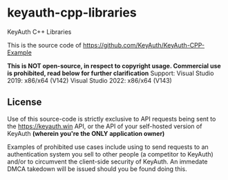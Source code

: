 # keyauth-cpp-libraries 
KeyAuth C++ Libraries 

This is the source code of https://github.com/KeyAuth/KeyAuth-CPP-Example

**This is NOT open-source, in respect to copyright usage. Commercial use is prohibited, read below for further clarification**
Support:
Visual Studio 2019:
x86/x64 (V142)
Visual Studio 2022:
x86/x64 (V143)
## License

Use of this source-code is strictly exclusive to API requests being sent to the https://keyauth.win API, or the API of your self-hosted version of KeyAuth **(wherein you're the ONLY application owner)**

Examples of prohibited use cases include using to send requests to an authentication system you sell to other people (a competitor to KeyAuth) and/or to circumvent the client-side security of KeyAuth. An immedate DMCA takedown will be issued should you be found doing this.
